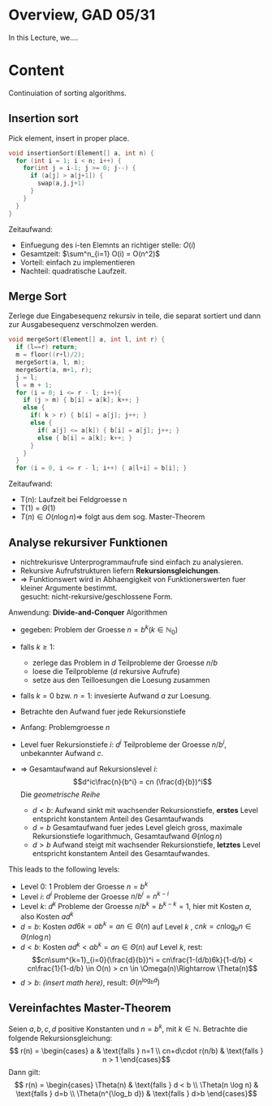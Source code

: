 # Overview, GAD 05/31
In this Lecture, we.... 

# Content
Continuiation of sorting algorithms. 

## Insertion sort
Pick element, insert in proper place. 

```c
void insertionSort(Element[] a, int n) {
  for (int i = 1; i < n; i++) {
    for(int j = i-1; j >= 0; j--) {
      if (a[j] > a[j+1]) {
        swap(a,j,j+1)
      }
    }
  }
}
```

Zeitaufwand: 

- Einfuegung des i-ten Elemnts an richtiger stelle: $O(i)$
- Gesamtzeit: $\sum^n_{i=1} O(i) = O(n^2)$
- Vorteil: einfach zu implementieren
- Nachteil: quadratische Laufzeit. 

## Merge Sort
Zerlege due Eingabesequenz rekursiv in teile, die separat sortiert und dann zur
Ausgabesequenz verschmolzen werden. 

```c
void mergeSort(Element[] a, int l, int r) {
  if (l==r) return; 
  m = floor((r+l)/2);
  mergeSort(a, l, m); 
  mergeSort(a, m+1, r); 
  j = l; 
  l = m + 1; 
  for (i = 0; i <= r - l; i++){
    if (j > m) { b[i] = a[k]; k++; }
    else {
      if( k > r) { b[i] = a[j]; j++; }
      else { 
        if( a[j] <= a[k]) { b[i] = a[j]; j++; }
        else { b[i] = a[k]; k++; }
      }
    }
  }
  for (i = 0, i <= r - l; i++) { a[l+i] = b[i]; }
```

Zeitaufwand: 

- T(n): Laufzeit bei Feldgroesse n
- T(1) = $\Theta(1)$
- $T(n) \in O(n\log n) \Rightarrow$ folgt aus dem sog. Master-Theorem

## Analyse rekursiver Funktionen

- nichtrekurisve Unterprogrammaufrufe sind einfach zu analysieren. 
- Rekursive Aufrufstrukturen liefern **Rekursionsgleichungen**. 
- $\Rightarrow$ Funktionswert wird in Abhaengigkeit von Funktionerswerten fuer
  kleiner Argumente bestimmt.  
  gesucht: nicht-rekursive/geschlossene Form. 

Anwendung: **Divide-and-Conquer** Algorithmen

- gegeben: Problem der Groesse $n=b^k (k\in \mathbb{N}_0)$
- falls $k \geq 1$: 
    - zerlege das Problem in $d$ Teilprobleme der Groesse $n/b$
    - loese die Teilprobleme ($d$ rekursive Aufrufe) 
    - setze aus den Teilloesungen die Loesung zusammen
- falls $k=0$ bzw. $n=1$: invesierte Aufwand $a$ zur Loesung. 


- Betrachte den Aufwand fuer jede Rekursionstiefe
- Anfang: Problemgroesse $n$ 
- Level fuer Rekursionstiefe $i$: $d^i$ Teilprobleme der Groesse $n/b^i$,
  unbekannter Aufwand $c$.
- $\Rightarrow$ Gesamtaufwand auf Rekursionslevel $i$: 
  $$d^ic\frac{n}{b^i} = cn (\frac{d}{b})^i$$
  Die *geometrische Reihe*
    - $d < b$: Aufwand sinkt mit wachsender Rekursionstiefe, **erstes** Level
      entspricht konstantem Anteil des Gesamtaufwands
    - $d=b$ Gesamtaufwand fuer jedes Level gleich gross, maximale
      Rekursionstiefe logarithmuch, Gesamtaufwand $\Theta(n\log n)$
    - $d>b$ Aufwand steigt mit wachsender Rekursionstiefe, **letztes** Level
      entspricht konstantem Anteil des Gesamtaufwandes. 

This leads to the following levels: 

- Level 0: 1 Problem der Groesse $n=b^k$
- Level $i$: $d^i$ Probleme der Groesse $n/b^i = n^{k-i}$
- Level $k$: $d^k$ Probleme der Groesse $n/b^k = b^{k-k} = 1$, hier mit Kosten
  $a$, also Kosten $ad^k$ 
- $d=b$: Kosten $ad6k = ab^k = an \in \Theta(n)$ auf Level $k$ , $cnk =
  cn\log_bn \in \Theta(n\log n)$ 
- $d<b$: Kosten $ad^k < ab^k = an \in \Theta(n)$  auf Level $k$, rest: 
  $$cn\sum^{k=1}_{i=0}(\frac{d}{b})^i = cn\frac{1-(d/b)6k}{1-d/b} <
  cn\frac{1}{1-d/b} \in O(n) > cn \in \Omega(n)\Rightarrow \Theta(n)$$
- $d>b$: _(insert math here)_, result: $\Theta(n^{\log_b d})$

## Vereinfachtes Master-Theorem
Seien $a,b,c,d$ positive Konstanten und $n=b^k$, mit $k\in\mathbb{N}$. 
Betrachte die folgende Rekursionsgleichung:
$$ r(n) = \begin{cases} a & \text{falls } n=1 \\ cn+d\cdot r(n/b) & \text{falls
} n > 1 \end{cases}$$ 
Dann gilt: 
$$ r(n) = \begin{cases} \Theta(n) & \text{falls } d < b \\ \Theta(n \log n) &
\text{falls } d=b \\ \Theta(n^{\log_b d}) & \text{falls } d>b \end{cases}$$ 
